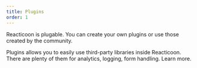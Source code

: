 ```yaml
---
title: Plugins
order: 1
---
```


Reacticoon is plugable. You can create your own plugins or use those created by the community.

Plugins allows you to easily use third-party libraries inside Reacticoon. There are plenty of them for analytics, logging, form handling. Learn more.
